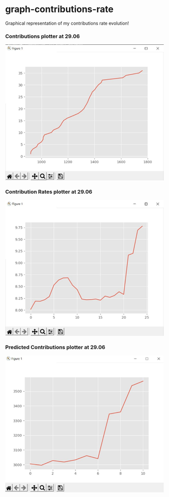 # graph-contributions-rate
Graphical representation of my contributions rate evolution!

### Contributions plotter at 29.06

![Website main page](documentation/plotter.JPG)

### Contribution Rates plotter at 29.06
![Website main page](documentation/rates_plotter.JPG)

### Predicted Contributions plotter at 29.06
![Website main page](documentation/predicted_plotter.JPG)
